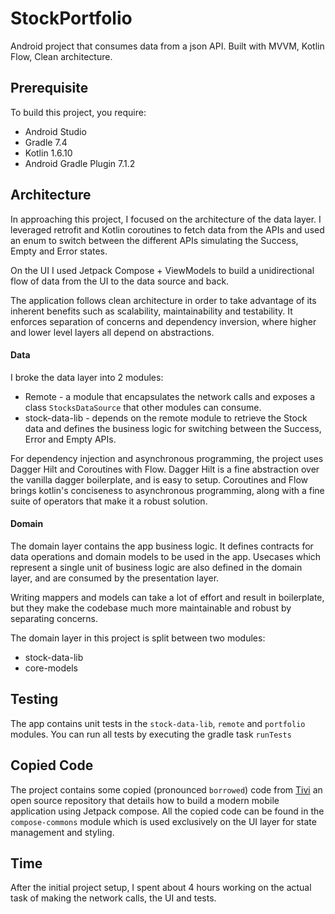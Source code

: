# StockPortfolio

Android project that consumes data from a json API. Built with MVVM, Kotlin Flow, Clean
architecture.

## Prerequisite

To build this project, you require:

- Android Studio
- Gradle 7.4
- Kotlin 1.6.10
- Android Gradle Plugin 7.1.2

## Architecture

In approaching this project, I focused on the architecture of the data layer. I leveraged retrofit
and Kotlin coroutines to fetch data from the APIs and used an enum to switch between the different
APIs simulating the Success, Empty and Error states.

On the UI I used Jetpack Compose + ViewModels to build a unidirectional flow of data from the UI to
the data source and back.

The application follows clean architecture in order to take advantage of its inherent benefits such
as scalability, maintainability and testability. It enforces separation of concerns and dependency
inversion, where higher and lower level layers all depend on abstractions.

#### Data

I broke the data layer into 2 modules:

- Remote - a module that encapsulates the network calls and exposes a class `StocksDataSource` that
  other modules can consume.
- stock-data-lib - depends on the remote module to retrieve the Stock data and defines the business
  logic for switching between the Success, Error and Empty APIs.

For dependency injection and asynchronous programming, the project uses Dagger Hilt and Coroutines
with Flow. Dagger Hilt is a fine abstraction over the vanilla dagger boilerplate, and is easy to
setup. Coroutines and Flow brings kotlin's conciseness to asynchronous programming, along with a
fine suite of operators that make it a robust solution.

#### Domain

The domain layer contains the app business logic. It defines contracts for data operations and
domain models to be used in the app. Usecases which represent a single unit of business logic are
also defined in the domain layer, and are consumed by the presentation layer.

Writing mappers and models can take a lot of effort and result in boilerplate, but they make the
codebase much more maintainable and robust by separating concerns.

The domain layer in this project is split between two modules:

- stock-data-lib
- core-models

## Testing

The app contains unit tests in the `stock-data-lib`, `remote` and `portfolio` modules. You can run
all tests by executing the gradle task `runTests`

## Copied Code

The project contains some copied (pronounced `borrowed`) code
from [Tivi](https://github.com/chrisbanes/tivi)
an open source repository that details how to build a modern mobile application using Jetpack
compose. All the copied code can be found in the `compose-commons` module which is used exclusively
on the UI layer for state management and styling.

## Time

After the initial project setup, I spent about 4 hours working on the actual task of making the
network calls, the UI and tests.